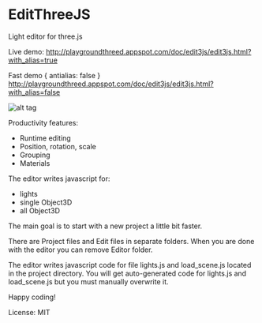 # EditThreeJS
Light editor for three.js

Live demo: 
http://playgroundthreed.appspot.com/doc/edit3js/edit3js.html?with_alias=true

Fast demo { antialias: false } 
http://playgroundthreed.appspot.com/doc/edit3js/edit3js.html?with_alias=false

![alt tag](http://playgroundthreed.appspot.com/doc/img/edit3js_1.png)

Productivity features:
* Runtime editing
* Position, rotation, scale
* Grouping
* Materials

The editor writes javascript for:
* lights
* single Object3D
* all Object3D

The main goal is to start with a new project a little bit faster.

There are Project files and Edit files in separate folders.
When you are done with the editor you can remove Editor folder.

The editor writes javascript code for file lights.js and load_scene.js located in the project directory.
You will get auto-generated code for lights.js and load_scene.js but you must manually overwrite it.

Happy coding!

License: MIT 



